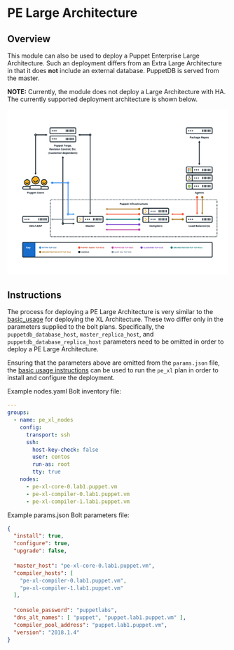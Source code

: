 # PE Large Architecture


## Overview

This module can also be used to deploy a Puppet Enterprise Large Architecture.
Such an deployment differs from an Extra Large Architecture in that it does
**not** include an external database.  PuppetDB is served from the master.

**NOTE:** Currently, the module does not deploy a Large Architecture with HA.
The currently supported deployment architecture is shown below.

![Large Architecture without HA](images/PE_Large_Architecture_no_HA.png)


## Instructions

The process for deploying a PE Large Architecture is very similar to the
[basic_usage](basic_usage.md) for deploying the XL Architecture.  These two
differ only in the parameters supplied to the bolt plans.  Specifically, the
`puppetdb_database_host`, `master_replica_host`, and
`puppetdb_database_replica_host` parameters need to be omitted in order to
deploy a PE Large Architecture.

Ensuring that the parameters above are omitted from the `params.json` file,
the [basic usage instructions](basic_usage.md#basic-usage-instructions) can be
used to run the `pe_xl` plan in order to install and configure the deployment.

Example nodes.yaml Bolt inventory file:

```yaml
---
groups:
  - name: pe_xl_nodes
    config:
      transport: ssh
      ssh:
        host-key-check: false
        user: centos
        run-as: root
        tty: true
    nodes:
      - pe-xl-core-0.lab1.puppet.vm
      - pe-xl-compiler-0.lab1.puppet.vm
      - pe-xl-compiler-1.lab1.puppet.vm
```

Example params.json Bolt parameters file:

```json
{
  "install": true,
  "configure": true,
  "upgrade": false,

  "master_host": "pe-xl-core-0.lab1.puppet.vm",
  "compiler_hosts": [
    "pe-xl-compiler-0.lab1.puppet.vm",
    "pe-xl-compiler-1.lab1.puppet.vm"
  ],

  "console_password": "puppetlabs",
  "dns_alt_names": [ "puppet", "puppet.lab1.puppet.vm" ],
  "compiler_pool_address": "puppet.lab1.puppet.vm",
  "version": "2018.1.4"
}
```
